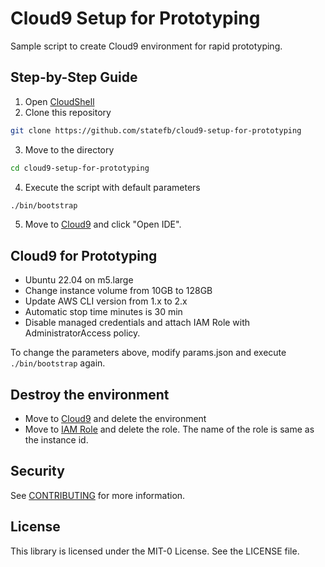 # Cloud9 Setup for Prototyping

Sample script to create Cloud9 environment for rapid prototyping.

## Step-by-Step Guide

1. Open [CloudShell](https://console.aws.amazon.com/cloudshell/home)
2. Clone this repository

```bash
git clone https://github.com/statefb/cloud9-setup-for-prototyping
```

3. Move to the directory

```bash
cd cloud9-setup-for-prototyping
```

4. Execute the script with default parameters

```bash
./bin/bootstrap
```

5. Move to [Cloud9](https://console.aws.amazon.com/cloud9/home) and click "Open IDE".

## Cloud9 for Prototyping

- Ubuntu 22.04 on m5.large
- Change instance volume from 10GB to 128GB
- Update AWS CLI version from 1.x to 2.x
- Automatic stop time minutes is 30 min
- Disable managed credentials and attach IAM Role with AdministratorAccess policy.

To change the parameters above, modify params.json and execute `./bin/bootstrap` again.

## Destroy the environment

- Move to [Cloud9](https://console.aws.amazon.com/cloud9/home) and delete the environment
- Move to [IAM Role](https://console.aws.amazon.com/iamv2/home#/roles) and delete the role. The name of the role is same as the instance id.

## Security

See [CONTRIBUTING](CONTRIBUTING.md#security-issue-notifications) for more information.

## License

This library is licensed under the MIT-0 License. See the LICENSE file.
